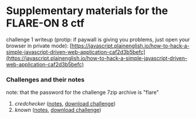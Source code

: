 
# Supplementary materials for the FLARE-ON 8 ctf

challenge 1 writeup (protip: if paywall is giving you problems, just open your browser in private mode): [https://javascript.plainenglish.io/how-to-hack-a-simple-javascript-driven-web-application-caf2d3b5befc](https://javascript.plainenglish.io/how-to-hack-a-simple-javascript-driven-web-application-caf2d3b5befc)

### Challenges and their notes

note: that the password for the challenge 7zip archive is "flare"

1. _credchecker_ \([notes](./notes/1.md), [download challenge](./challenges/01_credchecker.7z)\)
2. _known_ \([notes](./notes/2.md), [download challenge](./challenges/02_known.7z)\)
